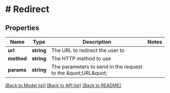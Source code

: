 # # Redirect

## Properties

Name | Type | Description | Notes
------------ | ------------- | ------------- | -------------
**url** | **string** | The URL to redirect the user to |
**method** | **string** | The HTTP method to use |
**params** | **string** | The parameters to send in the request to the \&quot;URL\&quot; |

[[Back to Model list]](../../README.md#models) [[Back to API list]](../../README.md#endpoints) [[Back to README]](../../README.md)
